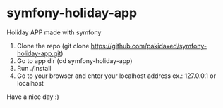 # symfony-holiday-app
Holiday APP made with symfony

1. Clone the repo (git clone https://github.com/pakidaxed/symfony-holiday-app.git)
2. Go to app dir (cd symfony-holiday-app)
3. Run ./install
4. Go to your browser and enter your localhost address ex.: 127.0.0.1 or localhost

Have a nice day :)

